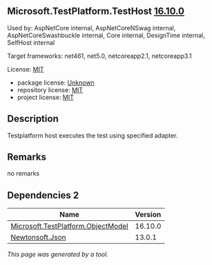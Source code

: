Microsoft.TestPlatform.TestHost [16.10.0](https://www.nuget.org/packages/Microsoft.TestPlatform.TestHost/16.10.0)
--------------------

Used by: AspNetCore internal, AspNetCoreNSwag internal, AspNetCoreSwashbuckle internal, Core internal, DesignTime internal, SelfHost internal

Target frameworks: net461, net5.0, netcoreapp2.1, netcoreapp3.1

License: [MIT](../../../../licenses/mit) 

- package license: [Unknown]() 
- repository license: [MIT](https://github.com/microsoft/vstest) 
- project license: [MIT](https://github.com/microsoft/vstest/) 

Description
-----------
Testplatform host executes the test using specified adapter.

Remarks
-----------
no remarks


Dependencies 2
-----------

|Name|Version|
|----------|:----|
|[Microsoft.TestPlatform.ObjectModel](../../../../packages/nuget.org/microsoft.testplatform.objectmodel/16.10.0)|16.10.0|
|[Newtonsoft.Json](../../../../packages/nuget.org/newtonsoft.json/13.0.1)|13.0.1|

*This page was generated by a tool.*